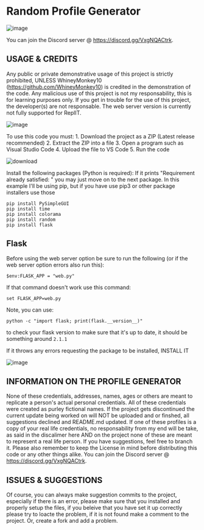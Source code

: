 # Random Profile Generator

![image](https://user-images.githubusercontent.com/71403599/166505482-78b7a693-5a0e-43de-833d-2c7974adb90b.png)

You can join the Discord server @ https://discord.gg/VxgNQACtrk.

## USAGE & CREDITS

Any public or private demonstrative usage of this project is strictly prohibited, UNLESS WhineyMonkey10 (https://github.com/WhineyMonkey10) is credited in the demonstration of the code. Any malicious use of this project is not my responsability, this is for learning purposes only. If you get in trouble for the use of this project, the developer(s) are not responsable. The web server version is currently not fully supported for ReplIT.

![image](https://user-images.githubusercontent.com/71403599/166505554-ffe129e9-dcb9-4f86-a896-5147eed24027.png)

To use this code you must:
    1. Download the project as a ZIP (Latest release recommended)
    2. Extract the ZIP into a file
    3. Open a program such as Visual Studio Code
    4. Upload the file to VS Code
    5. Run the code

![download](https://user-images.githubusercontent.com/71403599/166504880-1d9a484e-f525-4b97-ba94-cbbe74c7a6f2.png)
 
   Install the following packages (Python is required):
    If it prints "Requirement already satisfied: " you may just move on to the next package. In this example I'll be using pip, but if you have use pip3 or other package installers use those

    pip install PySimpleGUI
    pip install time
    pip install colorama
    pip install random
    pip install flask

## Flask

Before using the web server option be sure to run the following (or if the web server option errors also run this):

    $env:FLASK_APP = "web.py"

If that command doesn't work use this command:
   
    set FLASK_APP=web.py

Note, you can use: 

    python -c "import flask; print(flask.__version__)"
to check your flask version to make sure that it's up to date, it should be something around ``2.1.1``

If it throws any errors requesting the package to be installed, INSTALL IT

![image](https://user-images.githubusercontent.com/71403599/166505681-d2a58620-a337-4d27-85c5-59723e5b8092.png)


## INFORMATION ON THE PROFILE GENERATOR

None of these credentials, addresses, names, ages or others are meant to replicate a person's actual personal credentials. All of these credentials were created as purley fictional names. If the project gets discontinued the current update being worked on will NOT be uploaded and or finshed, all suggestions declined and README.md updated. If one of these profiles is a copy of your real life credentials, no responsability from my end will be take, as said in the discalimer here AND on the project none of these are meant to represent a real life person. If you have suggestions, feel free to branch it. Please also remember to keep the License in mind before distributing this code or any other things alike. You can join the Discord server @ https://discord.gg/VxgNQACtrk.

## ISSUES & SUGGESTIONS

Of course, you can always make suggestion commits to the project, especially if there is an error, please make sure that you installed and properly setup the files, if you beleive that you have set it up correctly please try to loacte the problem, if it is not found make a comment to the project. Or, create a fork and add a problem.


